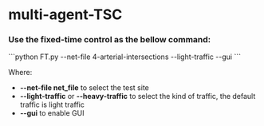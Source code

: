 # multi-agent-TSC
<h3>Use the fixed-time control as the bellow command:</h3>
```python FT.py --net-file 4-arterial-intersections --light-traffic --gui
```

Where:
- **--net-file net_file** to select the test site
- **--light-traffic** or **--heavy-traffic** to select the kind of traffic, the default traffic is light traffic
- **--gui** to enable GUI
